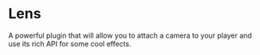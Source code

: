# Lens
A powerful plugin that will allow you to attach a camera to your player and use its rich API for some cool effects.
